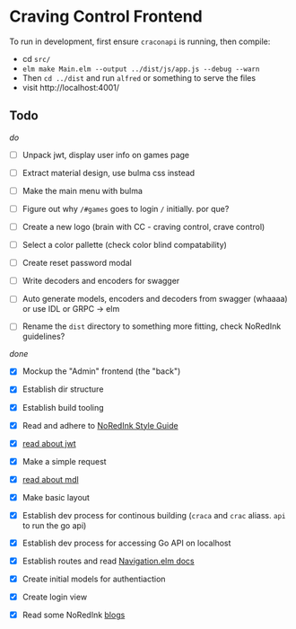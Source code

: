 # Craving Control Frontend

To run in development, first ensure `craconapi` is running, then compile:

 - cd `src/`
 - `elm make Main.elm --output ../dist/js/app.js --debug --warn`
 - Then `cd ../dist` and run `alfred` or something to serve the files
 - visit http://localhost:4001/


## Todo

*do*
- [ ] Unpack jwt, display user info on games page
- [ ] Extract material design, use bulma css instead
- [ ] Make the main menu with bulma
- [ ] Figure out why `/#games` goes to login `/` initially. por que?
- [ ] Create a new logo (brain with CC - craving control, crave control)
- [ ] Select a color pallette (check color blind compatability)
- [ ] Create reset password modal
- [ ] Write decoders and encoders for swagger 
- [ ] Auto generate models, encoders and decoders from swagger (whaaaa) or use IDL or GRPC -> elm
- [ ] Rename the `dist` directory to something more fitting, check NoRedInk guidelines?




*done*
- [x] Mockup the "Admin" frontend (the "back")
- [x] Establish dir structure
- [x] Establish build tooling
- [x] Read and adhere to [NoRedInk Style Guide](https://github.com/NoRedInk/elm-style-guide)
- [x] [read about jwt](http://package.elm-lang.org/packages/simonh1000/elm-jwt/4.0.3)
- [x] Make a simple request
- [x] [read about mdl](http://package.elm-lang.org/packages/debois/elm-mdl/8.1.0)
- [x] Make basic layout
- [x] Establish dev process for continous building (`craca` and `crac` aliass. `api` to run the go api)
- [x] Establish dev process for accessing Go API on localhost
- [x] Establish routes and read [Navigation.elm docs](http://package.elm-lang.org/packages/elm-lang/navigation/2.1.0)
- [x] Create initial models for authentiaction
- [x] Create login view 
- [x] Read some NoRedInk [blogs](http://tech.noredink.com/)


